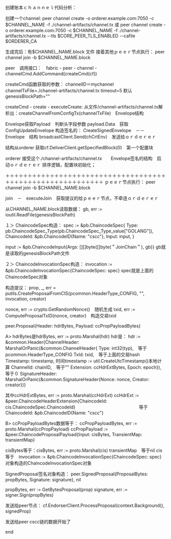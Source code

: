 创建账本ｃｈａｎｎｅｌ代码分析：

创建一个channel:
peer channel create -o orderer.example.com:7050 -c $CHANNEL_NAME -f ./channel-artifacts/channel.tx
或
peer channel create -o orderer.example.com:7050 -c $CHANNEL_NAME -f ./channel-artifacts/channel.tx --tls $CORE_PEER_TLS_ENABLED --cafile $ORDERER_CA

生成完后：有$CHANNEL_NAME.block 文件
接着其他ｐｅｅｒ节点执行：
peer channel join -b $CHANNEL_NAME.block

peer　调用接口：　fabric - peer - channel - channelCmd.AddCommand(createCmd(cf))

createCmd函数获取的参数：
channelID＝mychannel
channelTxFile=./channel-artifacts/channel.tx
timeout=5 默认
genesisBlockPath=""

createCmd - create - executeCreate:
从文件/channel-artifacts/channel.tx解析出：createChannelFromConfigTx(channelTxFile)　Envelope结构

Envelope获取Payload　判断头字段参数
payload.Data　获取ConfigUpdateEnvelope
构造签名的：
CreateSignedEnvelope　－－　Envelope　结构
broadcastClient.Send(chCrtEnv)　发送给ｏｒｄｅｒｅｒ

结构从orderer 获取cf.DeliverClient.getSpecifiedBlock(0)　第一个配置块

orderer 接受这个./channel-artifacts/channel.tx　　Envelope签名的结构　启动ｏｒｄｅｒｅｒ 排序逻辑，配置块初始化；

＋＋＋＋＋＋＋＋＋＋＋＋＋＋＋＋＋＋＋＋＋＋＋＋＋＋＋＋＋＋＋＋＋＋＋＋＋＋＋＋＋＋＋＋＋＋＋＋＋＋＋＋＋＋＋＋＋＋
ｐｅｅｒ节点执行：
peer channel join -b $CHANNEL_NAME.block

join　－　executeJoin　获取提议的给ｐｅｅｒ节点，不牵连ｏｒｄｅｒｅｒ

从CHANNEL_NAME.block读取数据：
gb, err := ioutil.ReadFile(genesisBlockPath)

１＞
ChaincodeSpec构造：
spec := &pb.ChaincodeSpec{
		Type:        pb.ChaincodeSpec_Type(pb.ChaincodeSpec_Type_value["GOLANG"]),
		ChaincodeId: &pb.ChaincodeID{Name: "cscc"},
		Input:       input,
	}

  input := &pb.ChaincodeInput{Args: [][]byte{[]byte(＂JoinChain＂), gb}}
  gb就是读取的genesisBlockPath文件

２＞
ChaincodeInvocationSpec构造：
invocation := &pb.ChaincodeInvocationSpec{ChaincodeSpec: spec}
spec就是上面的ChaincodeSpec对象


构造提议：
prop, _, err = putils.CreateProposalFromCIS(pcommon.HeaderType_CONFIG, "", invocation, creator)

nonce, err := crypto.GetRandomNonce()　随机生成
txid, err := ComputeProposalTxID(nonce, creator)　构造交易txid


peer.Proposal{Header: hdrBytes, Payload: ccPropPayloadBytes}

A>
hdrBytes是hdrBytes, err := proto.Marshal(hdr)
hdr是：
hdr := &common.Header{ChannelHeader: MarshalOrPanic(&common.ChannelHeader{
  Type:      int32(typ),　等于pcommon.HeaderType_CONFIG
  TxId:      txid,　等于上面的交易hash
  Timestamp: timestamp,  时间timestamp := util.CreateUtcTimestamp()本地计算
  ChannelId: chainID,　等于""
  Extension: ccHdrExtBytes,
  Epoch:     epoch}), 等于０
  SignatureHeader: MarshalOrPanic(&common.SignatureHeader{Nonce: nonce, Creator: creator})}

其中ccHdrExtBytes, err := proto.Marshal(ccHdrExt)
ccHdrExt := &peer.ChaincodeHeaderExtension{ChaincodeId: cis.ChaincodeSpec.ChaincodeId}　
　　　　　　　　　　　　　等于	ChaincodeId: &pb.ChaincodeID{Name: "cscc"}


B>
ccPropPayloadBytes数据等于：
ccPropPayloadBytes, err := proto.Marshal(ccPropPayload)
ccPropPayload := &peer.ChaincodeProposalPayload{Input: cisBytes, TransientMap: transientMap}

cisBytes等于：cisBytes, err := proto.Marshal(cis)
transientMap　等于nil
cis等于　invocation := &pb.ChaincodeInvocationSpec{ChaincodeSpec: spec}对象构造的ChaincodeInvocationSpec对象



SignedProposal签名对象构造：
peer.SignedProposal{ProposalBytes: propBytes, Signature: signature}, nil

propBytes, err := GetBytesProposal(prop)
signature, err := signer.Sign(propBytes)

发送给peer节点：
cf.EndorserClient.ProcessProposal(context.Background(), signedProp)

发送给peer cscc链的数据开始了
























































































































end
